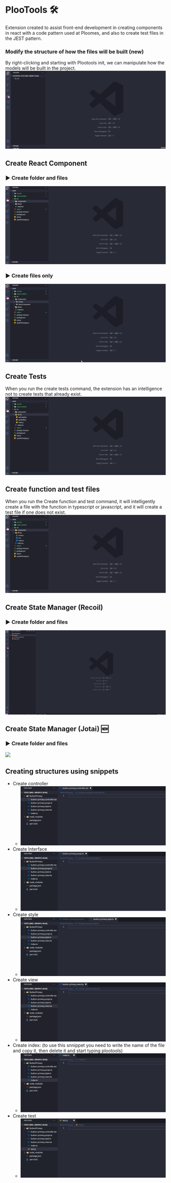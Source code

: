 # PlooTools 🛠️
Extension created to assist front-end development in creating components in react with a code pattern used at Ploomes, and also to create test files in the JEST pattern.

### Modify the structure of how the files will be built (new)
By right-clicking and starting with Plootools init, we can manipulate how the models will be built in the project.
![](https://raw.githubusercontent.com/Ploomes/plootools/main/img/example_5.gif)

## Create React Component

### ▶️ Create folder and files
  ![](https://raw.githubusercontent.com/Ploomes/plootools/main/img/example_1.gif)

### ▶️ Create files only
  ![](https://raw.githubusercontent.com/Ploomes/plootools/main/img/example_2.gif)

## Create Tests
When you run the create tests command, the extension has an intelligence not to create tests that already exist.
  ![](https://raw.githubusercontent.com/Ploomes/plootools/main/img/example_3.gif)

## Create function and test files
When you run the Create function and test command, it will intelligently create a file with the function in typescript or javascript, and it will create a test file if one does not exist.
![](https://raw.githubusercontent.com/Ploomes/plootools/main/img/example_4.gif)

## Create State Manager (Recoil)

### ▶️ Create folder and files
  ![](https://raw.githubusercontent.com/Ploomes/plootools/main/img/example_6.gif)

## Create State Manager (Jotai) 🆕

### ▶️ Create folder and files
  ![](https://raw.githubusercontent.com/Ploomes/plootools/main/img/example_7.gif)


## Creating structures using snippets
* Create controller
  *  ![](https://raw.githubusercontent.com/Ploomes/plootools/main/img/snippet_1.gif)
* Create Interface
  * ![](https://raw.githubusercontent.com/Ploomes/plootools/main/img/snippet_2.gif)
* Create style
  * ![](https://raw.githubusercontent.com/Ploomes/plootools/main/img/snippet_3.gif)
* Create view
  * ![](https://raw.githubusercontent.com/Ploomes/plootools/main/img/snippet_4.gif)
* Create index: (to use this snnippet you need to write the name of the file and copy it, then delete it and start typing plootools)
  * ![](https://raw.githubusercontent.com/Ploomes/plootools/main/img/snippet_5.gif)
* Create test
  * ![](https://raw.githubusercontent.com/Ploomes/plootools/main/img/snippet_6.gif)